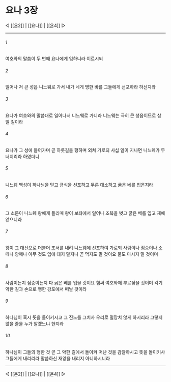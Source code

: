 ﻿# 요나 3장

◁ [[욘2]] | [[요나]] | [[욘4]] ▷
***

###### 1
여호와의 말씀이 두 번째 요나에게 임하니라 이르시되

###### 2
일어나 저 큰 성읍 니느웨로 가서 내가 네게 명한 바를 그들에게 선포하라 하신지라

###### 3
요나가 여호와의 말씀대로 일어나서 니느웨로 가니라 니느웨는 극히 큰 성읍이므로 삼 일 길이라

###### 4
요나가 그 성에 들어가며 곧 하룻길을 행하며 외쳐 가로되 사십 일이 지나면 니느웨가 무너지리라 하였더니

###### 5
니느웨 백성이 하나님을 믿고 금식을 선포하고 무론 대소하고 굵은 베를 입은지라

###### 6
그 소문이 니느웨 왕에게 들리매 왕이 보좌에서 일어나 조복을 벗고 굵은 베를 입고 재에 앉으니라

###### 7
왕이 그 대신으로 더불어 조서를 내려 니느웨에 선포하여 가로되 사람이나 짐승이나 소떼나 양떼나 아무 것도 입에 대지 말지니 곧 먹지도 말 것이요 물도 마시지 말 것이며

###### 8
사람이든지 짐승이든지 다 굵은 베를 입을 것이요 힘써 여호와께 부르짖을 것이며 각기 악한 길과 손으로 행한 강포에서 떠날 것이라

###### 9
하나님이 혹시 뜻을 돌이키시고 그 진노를 그치사 우리로 멸망치 않게 하시리라 그렇지 않을 줄을 누가 알겠느냐 한지라

###### 10
하나님이 그들의 행한 것 곧 그 악한 길에서 돌이켜 떠난 것을 감찰하시고 뜻을 돌이키사 그들에게 내리리라 말씀하신 재앙을 내리지 아니하시니라

***
◁ [[욘2]] | [[요나]] | [[욘4]] ▷